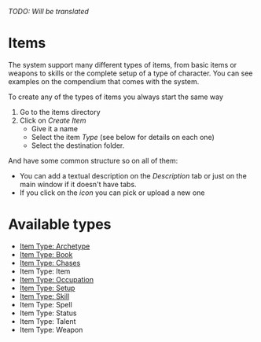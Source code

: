 <!--- This file is auto generated from module/manual/de/items.md -->
*TODO: Will be translated*

# Items

The system support many different types of items, from basic items or weapons to skills or the complete setup of a type of character. You can see examples on the compendium that comes with the system.

To create any of the types of items you always start the same way

1. Go to the items directory
2. Click on _Create Item_
   - Give it a name
   - Select the item _Type_ (see below for details on each one)
   - Select the destination folder.

And have some common structure so on all of them:

- You can add a textual description on the _Description_ tab or just on the main window if it doesn't have tabs.
- If you click on the _icon_ you can pick or upload a new one

# Available types
- [Item Type: Archetype](item_archetype.md)
- [Item Type: Book](item_book.md)
- [Item Type: Chases](chases.md)
- Item Type: Item
- [Item Type: Occupation](item_occupation.md)
- [Item Type: Setup](item_setup.md)
- [Item Type: Skill](item_skill.md)
- Item Type: Spell
- Item Type: Status
- Item Type: Talent
- Item Type: Weapon
